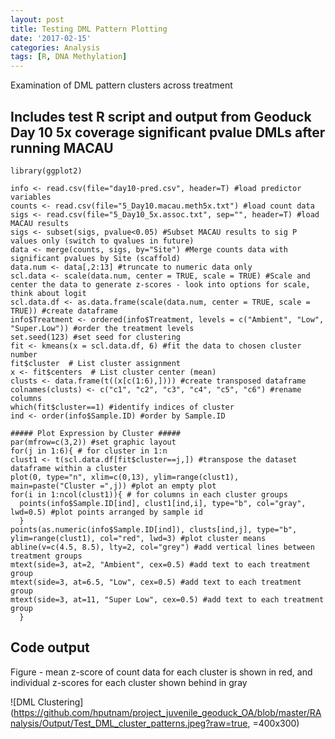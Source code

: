 ```yaml
---
layout: post
title: Testing DML Pattern Plotting
date: '2017-02-15'
categories: Analysis
tags: [R, DNA Methylation]
---
```


Examination of DML pattern clusters across treatment

## Includes test R script and output from Geoduck Day 10 5x coverage significant pvalue DMLs after running MACAU 

```library(gplots)
library(ggplot2)

info <- read.csv(file="day10-pred.csv", header=T) #load predictor variables
counts <- read.csv(file="5_Day10.macau.meth5x.txt") #load count data
sigs <- read.csv(file="5_Day10_5x.assoc.txt", sep="", header=T) #load MACAU results
sigs <- subset(sigs, pvalue<0.05) #Subset MACAU results to sig P values only (switch to qvalues in future)
data <- merge(counts, sigs, by="Site") #Merge counts data with significant pvalues by Site (scaffold)
data.num <- data[,2:13] #truncate to numeric data only
scl.data <- scale(data.num, center = TRUE, scale = TRUE) #Scale and center the data to generate z-scores - look into options for scale, think about logit
scl.data.df <- as.data.frame(scale(data.num, center = TRUE, scale = TRUE)) #create dataframe 
info$Treatment <- ordered(info$Treatment, levels = c("Ambient", "Low", "Super.Low")) #order the treatment levels
set.seed(123) #set seed for clustering
fit <- kmeans(x = scl.data.df, 6) #fit the data to chosen cluster number
fit$cluster  # List cluster assignment
x <- fit$centers  # List cluster center (mean)
clusts <- data.frame(t((x[c(1:6),]))) #create transposed dataframe
colnames(clusts) <- c("c1", "c2", "c3", "c4", "c5", "c6") #rename columns
which(fit$cluster==1) #identify indices of cluster
ind <- order(info$Sample.ID) #order by Sample.ID

##### Plot Expression by Cluster #####
par(mfrow=c(3,2)) #set graphic layout
for(j in 1:6){ # for cluster in 1:n
clust1 <- t(scl.data.df[fit$cluster==j,]) #transpose the dataset dataframe within a cluster
plot(0, type="n", xlim=c(0,13), ylim=range(clust1), main=paste("Cluster =",j)) #plot an empty plot
for(i in 1:ncol(clust1)){ # for columns in each cluster groups
  points(info$Sample.ID[ind], clust1[ind,i], type="b", col="gray", lwd=0.5) #plot points arranged by sample id
  }
points(as.numeric(info$Sample.ID[ind]), clusts[ind,j], type="b", ylim=range(clust1), col="red", lwd=3) #plot cluster means
abline(v=c(4.5, 8.5), lty=2, col="grey") #add vertical lines between treatment groups
mtext(side=3, at=2, "Ambient", cex=0.5) #add text to each treatment group
mtext(side=3, at=6.5, "Low", cex=0.5) #add text to each treatment group
mtext(side=3, at=11, "Super Low", cex=0.5) #add text to each treatment group
  }
```

## Code output 
Figure - mean z-score of count data for each cluster is shown in red, and individual z-scores for each cluster shown behind in gray

![DML Clustering](https://github.com/hputnam/project_juvenile_geoduck_OA/blob/master/RAnalysis/Output/Test_DML_cluster_patterns.jpeg?raw=true, =400x300)
